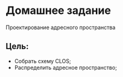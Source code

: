 # Домашнее задание
Проектирование адресного пространства

## Цель:
- Собрать схему CLOS;
- Распределить адресное пространство;


